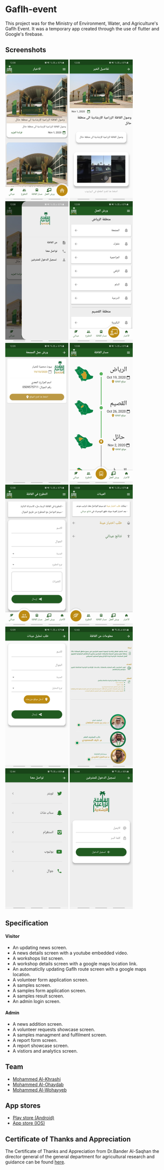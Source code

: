 # Gaflh-event
This project was for the  Ministry of Environment, Water, and Agriculture's Gaflh Event. It was a temporary app created through the use of flutter and Google's firebase.

## Screenshots
<img src="https://github.com/Omar-Al-Khathlan/Gaflh-event/blob/main/Screenshots/News%20Screen.jpg" width="200" /> <img src="https://github.com/Omar-Al-Khathlan/Gaflh-event/blob/main/Screenshots/News%20Details%20Screen.jpg" width="200" /> <img src="https://github.com/Omar-Al-Khathlan/Gaflh-event/blob/main/Screenshots/Drawer.jpg" width="200" /> <img src="https://github.com/Omar-Al-Khathlan/Gaflh-event/blob/main/Screenshots/Workshops%20Screen.jpg" width="200" /> <img src="https://github.com/Omar-Al-Khathlan/Gaflh-event/blob/main/Screenshots/Workshop%20Details%20Screen.jpg" width="200" /> <img src="https://github.com/Omar-Al-Khathlan/Gaflh-event/blob/main/Screenshots/The%20Caravan%20Route%20Screen.jpg" width="200" /> <img src="https://github.com/Omar-Al-Khathlan/Gaflh-event/blob/main/Screenshots/volunteering%20Screen.jpg" width="200" /> <img src="https://github.com/Omar-Al-Khathlan/Gaflh-event/blob/main/Screenshots/Samples%20Screen.jpg" width="200" /> <img src="https://github.com/Omar-Al-Khathlan/Gaflh-event/blob/main/Screenshots/Samples%20Request%20Screen.jpg" width="200" /> <img src="https://github.com/Omar-Al-Khathlan/Gaflh-event/blob/main/Screenshots/About%20Gaflh%20Screen.jpg" width="200" /> <img src="https://github.com/Omar-Al-Khathlan/Gaflh-event/blob/main/Screenshots/Contact%20Us%20Screen.jpg" width="200" /> <img src="https://github.com/Omar-Al-Khathlan/Gaflh-event/blob/main/Screenshots/Admin%20Login%20Screen.jpg" width="200" />

## Specification
#### Visitor
- An updating news screen.
- A news details screen with a youtube embedded video.
- A workshops list screen.
- A workshop details screen with a google maps location link.
- An automaticlly updating Gaflh route screen with a google maps location.
- A volunteer form application screen.
- A samples screen.
- A samples form application screen.
- A samples result screen.
- An admin login screen.
#### Admin
- A news addition screen.
- A volunteer requests showcase screen.
- A samples managment and fulfilment screen.
- A report form screen.
- A report showcase screen.
- A vistiors and analytics screen.

## Team
- [Mohammed Al-Khrashi](https://github.com/MohammedAlkhrashi)
- [Mohammed Al-Ohaydab](https://github.com/MohammedAlohaydab)
- [Mohammed Al-Wohayyeb](https://github.com/m-alwohayyeb)

## App stores
- [Play store (Android)](https://play.google.com/store/apps/details?id=com.galfh.app.GaflhEvent)
- [App store (IOS)](https://apps.apple.com/sa/app/%D8%A7%D9%84%D9%82%D8%A7%D9%81%D9%84%D8%A9-%D8%A7%D9%84%D8%B2%D8%B1%D8%A7%D8%B9%D9%8A%D8%A9/id1534945780)

## Certificate of Thanks and Appreciation
The Certificate of Thanks and Appreciation from Dr.Bander Al-Saqhan the director general of the general department for agricultural research and guidance can be found [here](https://github.com/Omar-Al-Khathlan/Gaflh-event/blob/main/Certificate%20of%20Thanks%20and%20Appreciation/Certificate%20of%20Thanks%20and%20Appreciation.pdf).
